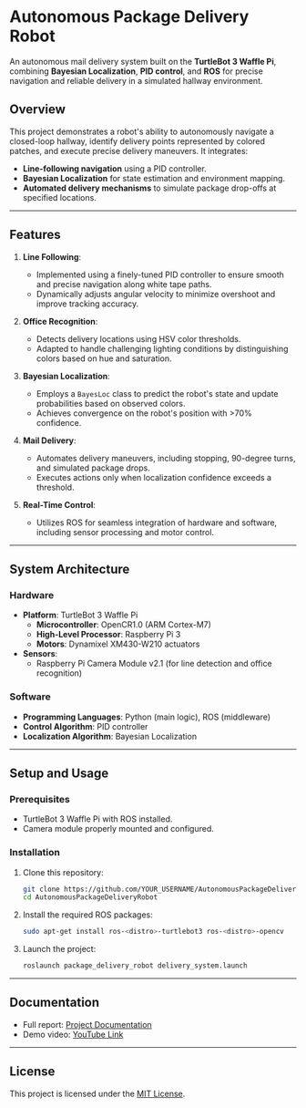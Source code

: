 # Autonomous Package Delivery Robot

An autonomous mail delivery system built on the **TurtleBot 3 Waffle Pi**, combining **Bayesian Localization**, **PID control**, and **ROS** for precise navigation and reliable delivery in a simulated hallway environment.

## Overview

This project demonstrates a robot's ability to autonomously navigate a closed-loop hallway, identify delivery points represented by colored patches, and execute precise delivery maneuvers. It integrates:
- **Line-following navigation** using a PID controller.
- **Bayesian Localization** for state estimation and environment mapping.
- **Automated delivery mechanisms** to simulate package drop-offs at specified locations.

---

## Features

1. **Line Following**:
   - Implemented using a finely-tuned PID controller to ensure smooth and precise navigation along white tape paths.
   - Dynamically adjusts angular velocity to minimize overshoot and improve tracking accuracy.

2. **Office Recognition**:
   - Detects delivery locations using HSV color thresholds.
   - Adapted to handle challenging lighting conditions by distinguishing colors based on hue and saturation.

3. **Bayesian Localization**:
   - Employs a `BayesLoc` class to predict the robot's state and update probabilities based on observed colors.
   - Achieves convergence on the robot's position with >70% confidence.

4. **Mail Delivery**:
   - Automates delivery maneuvers, including stopping, 90-degree turns, and simulated package drops.
   - Executes actions only when localization confidence exceeds a threshold.

5. **Real-Time Control**:
   - Utilizes ROS for seamless integration of hardware and software, including sensor processing and motor control.

---

## System Architecture

### Hardware
- **Platform**: TurtleBot 3 Waffle Pi
  - **Microcontroller**: OpenCR1.0 (ARM Cortex-M7)
  - **High-Level Processor**: Raspberry Pi 3
  - **Motors**: Dynamixel XM430-W210 actuators
- **Sensors**:
  - Raspberry Pi Camera Module v2.1 (for line detection and office recognition)

### Software
- **Programming Languages**: Python (main logic), ROS (middleware)
- **Control Algorithm**: PID controller
- **Localization Algorithm**: Bayesian Localization

---

## Setup and Usage

### Prerequisites
- TurtleBot 3 Waffle Pi with ROS installed.
- Camera module properly mounted and configured.

### Installation
1. Clone this repository:
   ```bash
   git clone https://github.com/YOUR_USERNAME/AutonomousPackageDeliveryRobot.git
   cd AutonomousPackageDeliveryRobot
   ```
2. Install the required ROS packages:
   ```bash
   sudo apt-get install ros-<distro>-turtlebot3 ros-<distro>-opencv
   ```
3. Launch the project:
   ```bash
   roslaunch package_delivery_robot delivery_system.launch
   ```

---

## Documentation

- Full report: [Project Documentation](./report.pdf)
- Demo video: [YouTube Link](https://www.youtube.com/watch?v=i5FRlQ0tfMQ)

---

## License

This project is licensed under the [MIT License](LICENSE).
